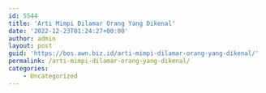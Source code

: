 ```yaml
---
id: 5544
title: 'Arti Mimpi Dilamar Orang Yang Dikenal'
date: '2022-12-23T01:24:27+00:00'
author: admin
layout: post
guid: 'https://bos.awn.biz.id/arti-mimpi-dilamar-orang-yang-dikenal/'
permalink: /arti-mimpi-dilamar-orang-yang-dikenal/
categories:
    - Uncategorized
---
```


